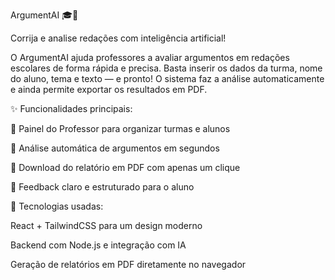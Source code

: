 ArgumentAI 🎓🤖

Corrija e analise redações com inteligência artificial!

O ArgumentAI ajuda professores a avaliar argumentos em redações escolares de forma rápida e precisa. Basta inserir os dados da turma, nome do aluno, tema e texto — e pronto! O sistema faz a análise automaticamente e ainda permite exportar os resultados em PDF.

✨ Funcionalidades principais:

🏫 Painel do Professor para organizar turmas e alunos

🧠 Análise automática de argumentos em segundos

📄 Download do relatório em PDF com apenas um clique

🎯 Feedback claro e estruturado para o aluno

🚀 Tecnologias usadas:

React + TailwindCSS para um design moderno

Backend com Node.js e integração com IA

Geração de relatórios em PDF diretamente no navegador
